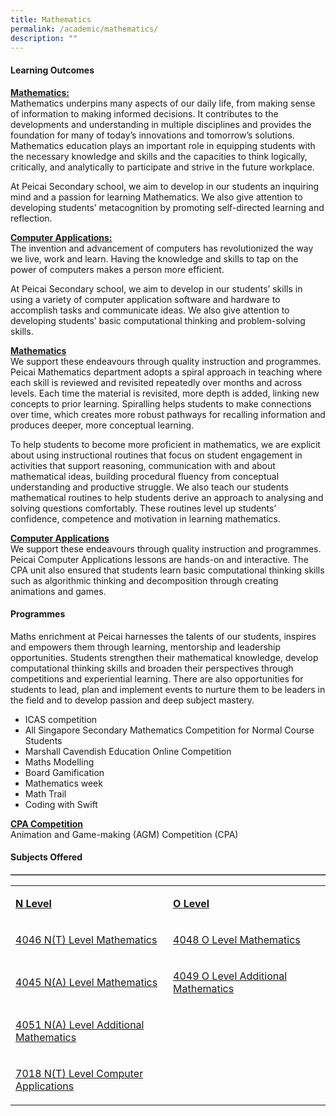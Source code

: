 ```yaml
---
title: Mathematics
permalink: /academic/mathematics/
description: ""
---
```

<h4><strong>Learning Outcomes</strong></h4>
<p><strong><u>Mathematics:<br /></u></strong>Mathematics underpins many aspects of our daily life, from making sense of information to making informed decisions. It contributes to the developments and understanding in multiple disciplines and provides the foundation for many of today&rsquo;s innovations and tomorrow&rsquo;s solutions. Mathematics education plays an important role in equipping students with the necessary knowledge and skills and the capacities to think logically, critically, and analytically to participate and strive in the future workplace.</p>
<p>At Peicai Secondary school, we aim to develop in our students an inquiring mind and a passion for learning Mathematics. We also give attention to developing students&rsquo; metacognition by promoting self-directed learning and reflection.</p>
<p><strong><u>Computer Applications:<br /></u></strong>The invention and advancement of computers has revolutionized the way we live, work and learn. Having the knowledge and skills to tap on the power of computers makes a person more efficient.</p>
<p>At Peicai Secondary school, we aim to develop in our students&rsquo; skills in using a variety of computer application software and hardware to accomplish tasks and communicate ideas. We also give attention to developing students&rsquo; basic computational thinking and problem-solving skills.</p>
<p><strong><u>Mathematics<br /></u></strong>We support these endeavours through quality instruction and programmes. Peicai Mathematics department adopts a spiral approach in teaching where each skill is reviewed and revisited repeatedly over months and across levels. Each time the material is revisited, more depth is added, linking new concepts to prior learning. Spiralling helps students to make connections over time, which creates more robust pathways for recalling information and produces deeper, more conceptual learning.</p>
<p>To help students to become more proficient in mathematics, we are explicit about using instructional routines that focus on student engagement in activities that support reasoning, communication with and about mathematical ideas, building procedural fluency from conceptual understanding and productive struggle. We also teach our students mathematical routines to help students derive an approach to analysing and solving questions comfortably. These routines level up students&rsquo; confidence, competence and motivation in learning mathematics.</p>
<p><strong><u>Computer Applications<br /></u></strong>We support these endeavours through quality instruction and programmes. Peicai Computer Applications lessons are hands-on and interactive. The CPA unit also ensured that students learn basic computational thinking skills such as algorithmic thinking and decomposition through creating animations and games.</p>
<h4><strong>Programmes</strong></h4>
<p>Maths enrichment at Peicai harnesses the talents of our students, inspires and empowers them through learning, mentorship and leadership opportunities. Students strengthen their mathematical knowledge, develop computational thinking skills and broaden their perspectives through competitions and experiential learning. There are also opportunities for students to lead, plan and implement events to nurture them to be leaders in the field and to develop passion and deep subject mastery.</p>
<ul>
<li>ICAS competition</li>
<li>All Singapore Secondary Mathematics Competition for Normal Course Students</li>
<li>Marshall Cavendish Education Online Competition</li>
<li>Maths Modelling</li>
<li>Board Gamification</li>
<li>Mathematics week</li>
<li>Math Trail</li>
<li>Coding with Swift</li>
</ul>
<p><strong><u>CPA Competition</u></strong><br />Animation and Game-making (AGM) Competition (CPA)</p>
<h4><strong>Subjects Offered</strong></h4>
<table style="border-collapse: collapse; width: 100%;" border="1">
<tbody>
<tr>
<table width="623">
<tbody>
<tr>
<td width="312">
<p><strong><u>N Level</u></strong></p>
</td>
<td width="312">
<p><strong><u>O Level</u></strong></p>
</td>
</tr>
<tr>
<td width="312">
<p><a href="https://www.seab.gov.sg/docs/default-source/national-examinations/syllabus/nlevel/2021syllabus/4046_y21_sy.pdf">4046 N(T) Level Mathematics</a></p>
</td>
<td width="312">
<p><a href="https://www.seab.gov.sg/docs/default-source/national-examinations/syllabus/olevel/2022syllabus/4048_y22_sy.pdf">4048 O Level Mathematics</a></p>
</td>
</tr>
<tr>
<td width="312">
<p><a href="https://www.seab.gov.sg/docs/default-source/national-examinations/syllabus/nlevel/2021syllabus/4045_y21_sy.pdf">4045 N(A) Level Mathematics</a></p>
</td>
<td width="312">
<p><a href="https://www.seab.gov.sg/docs/default-source/national-examinations/syllabus/olevel/2022syllabus/4049_y22_sy.pdf">4049 O Level Additional Mathematics</a></p>
</td>
</tr>
<tr>
<td width="312">
<p><a href="https://www.seab.gov.sg/docs/default-source/national-examinations/syllabus/nlevel/2021syllabus/4051_y21_sy.pdf">4051 N(A) Level Additional Mathematics</a></p>
</td>
<td width="312">
<p>&nbsp;</p>
</td>
</tr>
<tr>
<td width="312">
<p><a href="https://www.seab.gov.sg/docs/default-source/national-examinations/syllabus/nlevel/2022syllabus/7018_y22_sy.pdf">7018 N(T) Level Computer Applications</a></p>
</td>
</tr>
</tbody>
</table>